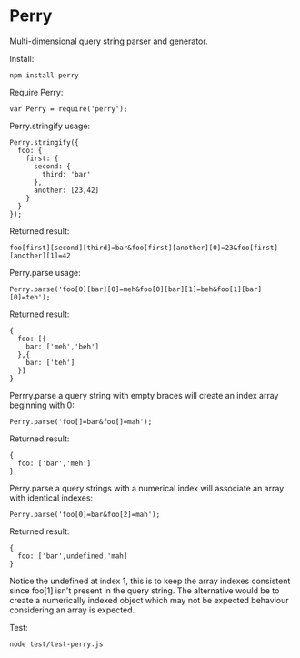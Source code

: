 Perry
===

Multi-dimensional query string parser and generator.

Install:

    npm install perry

Require Perry:

    var Perry = require('perry');

Perry.stringify usage:

    Perry.stringify({
      foo: {
        first: {
          second: {
            third: 'bar'
          },
          another: [23,42]
        }
      }
    });

Returned result:

    foo[first][second][third]=bar&foo[first][another][0]=23&foo[first][another][1]=42

Perry.parse usage:    

    Perry.parse('foo[0][bar][0]=meh&foo[0][bar][1]=beh&foo[1][bar][0]=teh');
    
Returned result:

    {
      foo: [{
        bar: ['meh','beh']
      },{
        bar: ['teh']
      }]
    }
    
Perrry.parse a query string with empty braces will create an index array beginning with 0:

    Perry.parse('foo[]=bar&foo[]=mah');

Returned result:
    
    {
      foo: ['bar','meh']
    }

Perry.parse a query strings with a numerical index will associate an array with identical indexes:

    Perry.parse('foo[0]=bar&foo[2]=mah');
    
Returned result: 
    
    {
      foo: ['bar',undefined,'mah]
    }
    
Notice the undefined at index 1, this is to keep the array indexes consistent since foo[1] isn't present in the query string. The alternative would be to create a numerically indexed object which may not be expected behaviour considering an array is expected.

Test:

    node test/test-perry.js

